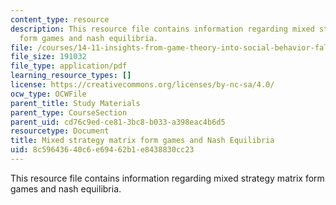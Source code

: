 ```yaml
---
content_type: resource
description: This resource file contains information regarding mixed strategy matrix
  form games and nash equilibria.
file: /courses/14-11-insights-from-game-theory-into-social-behavior-fall-2013/8c59643640c6e69462b1e8438830cc23_MIT14_11F13_Mixed_strategy.pdf
file_size: 191032
file_type: application/pdf
learning_resource_types: []
license: https://creativecommons.org/licenses/by-nc-sa/4.0/
ocw_type: OCWFile
parent_title: Study Materials
parent_type: CourseSection
parent_uid: cd76c9ed-ce81-3bc8-b033-a398eac4b6d5
resourcetype: Document
title: Mixed strategy matrix form games and Nash Equilibria
uid: 8c596436-40c6-e694-62b1-e8438830cc23
---
```

This resource file contains information regarding mixed strategy matrix form games and nash equilibria.